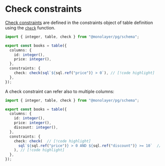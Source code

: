# Check constraints

[Check constraints](./../glossary.md#check-constraint) are defined in the constraints object of table definition using the [`check`](./../../../reference/api/schema/functions/check.md) function.

```ts
import { integer, table, check } from "@monolayer/pg/schema";

export const books = table({
  columns: {
    id: integer(),
    price: integer(),
  },
  constraints: {
    check: check(sql`${sql.ref("price")} > 0`), // [!code highlight]
  },
});
```

A check constraint can refer also to multiple columns:

```ts
import { integer, table, check } from "@monolayer/pg/schema";

export const books = table({
  columns: {
    id: integer(),
    price: integer(),
    discount: integer(),
  },
  constraints: {
    check: check(  // [!code highlight]
      sql`${sql.ref("price")} > 0 AND ${sql.ref("discount")} >= 10`  // [!code highlight]
    ), // [!code highlight]
  },
});
```
